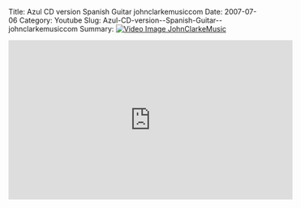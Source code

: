 Title: Azul CD version  Spanish Guitar  johnclarkemusiccom
Date: 2007-07-06
Category: Youtube
Slug: Azul-CD-version--Spanish-Guitar--johnclarkemusiccom
Summary: <a href="/Azul-CD-version--Spanish-Guitar--johnclarkemusiccom.html"><img src="https://i.ytimg.com/vi/kpsyzjHddAI/hqdefault.jpg" alt="Video Image JohnClarkeMusic"></a>

<iframe width="560" height="315" src="https://www.youtube.com/embed/kpsyzjHddAI" title="YouTube video player" frameborder="0" allow="accelerometer; autoplay; clipboard-write; encrypted-media; gyroscope; picture-in-picture" allowfullscreen></iframe>

